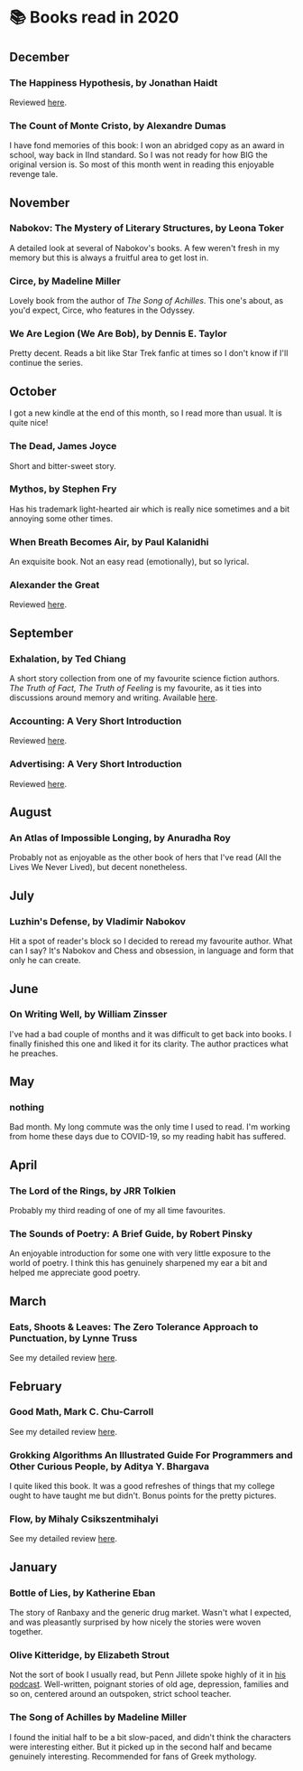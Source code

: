 # 📚 Books read in 2020

## December

### The Happiness Hypothesis, by Jonathan Haidt

Reviewed [here](reviews/happiness.md).

### The Count of Monte Cristo, by Alexandre Dumas

I have fond memories of this book: I won an abridged copy as an award in school, way back in IInd standard. So I was not ready for how BIG the original version is. So most of this month went in reading this enjoyable revenge tale.

## November

### Nabokov: The Mystery of Literary Structures, by Leona Toker

A detailed look at several of Nabokov's books. A few weren't fresh in my memory
but this is always a fruitful area to get lost in.

### Circe, by Madeline Miller

Lovely book from the author of *The Song of Achilles*. This one's about, as you'd expect, Circe, who features in the Odyssey.

### We Are Legion (We Are Bob), by Dennis E. Taylor 

Pretty decent. Reads a bit like Star Trek fanfic at times so I don't know if I'll continue the series.

## October

I got a new kindle at the end of this month, so I read more than usual. It is quite nice!

### The Dead, James Joyce

Short and bitter-sweet story.

### Mythos, by Stephen Fry

Has his trademark light-hearted air which is really nice sometimes and a bit annoying some other times.

### When Breath Becomes Air, by Paul Kalanidhi

An exquisite book. Not an easy read (emotionally), but so lyrical.

### Alexander the Great

Reviewed [here](intro/alexander.md).

## September

### Exhalation, by Ted Chiang

A short story collection from one of my favourite science fiction authors. *The Truth of Fact, The
Truth of Feeling* is my favourite, as it ties into  discussions around memory and writing. Available
[here](https://web.archive.org/web/20140222103103/http://subterraneanpress.com/magazine/fall_2013/the_truth_of_fact_the_truth_of_feeling_by_ted_chiang).

### Accounting: A Very Short Introduction

Reviewed [here](intro/accounting.md).

### Advertising: A Very Short Introduction
Reviewed [here](intro/advertising.md).

## August

### An Atlas of Impossible Longing, by Anuradha Roy

Probably not as enjoyable as the other book of hers that I've read
(All the Lives We Never Lived), but decent nonetheless.

## July

### Luzhin's Defense, by Vladimir Nabokov

Hit a spot of reader's block so I decided to reread my favourite author. What
can I say? It's Nabokov and Chess and obsession, in language and form that only
he can create.

## June

### On Writing Well, by William Zinsser

I've had a bad couple of months and it was difficult to get back into books. I
finally finished this one and liked it for its clarity. The author practices
what he preaches.

## May

### nothing

Bad month. My long commute was the only time I used to read. I'm working from
home these days due to COVID-19, so my reading habit has suffered.

## April

### The Lord of the Rings, by JRR Tolkien

Probably my third reading of one of my all time favourites.

### The Sounds of Poetry: A Brief Guide, by Robert Pinsky

An enjoyable introduction for some one with very little exposure to the world
of poetry. I think this has genuinely sharpened my ear a bit and helped me
appreciate good poetry.

## March

### Eats, Shoots & Leaves: The Zero Tolerance Approach to Punctuation, by Lynne Truss

See my detailed review [here](reviews/eats-shoots-leaves.md).

## February

### Good Math, Mark C. Chu-Carroll

See my detailed review [here](reviews/good-math.md).

### Grokking Algorithms An Illustrated Guide For Programmers and Other Curious People, by Aditya Y. Bhargava

I quite liked this book. It was a good refreshes of things that my
college ought to have taught me but didn't. Bonus points for the
pretty pictures.

### Flow, by Mihaly Csikszentmihalyi

See my detailed review [here](reviews/flow.md).

## January

### Bottle of Lies, by Katherine Eban

The story of Ranbaxy and the generic drug market. Wasn't what I expected, and
was pleasantly surprised by how nicely the stories were woven together.

### Olive Kitteridge, by Elizabeth Strout

Not the sort of book I usually read, but Penn Jillete spoke highly of it in
[his podcast](https://pennsundayschool.com/). Well-written, poignant stories of
old age, depression, families and so on, centered around an outspoken, strict
school teacher.

### The Song of Achilles by Madeline Miller

I found the initial half to be a bit slow-paced, and didn't think the
characters were interesting either. But it picked up in the second half and
became genuinely interesting. Recommended for fans of Greek mythology.


